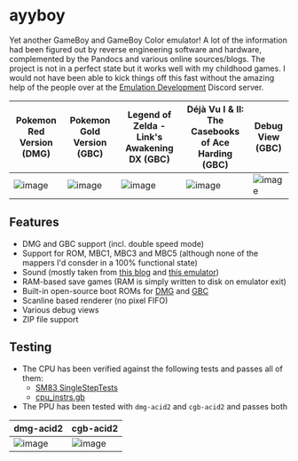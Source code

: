 # ayyboy
Yet another GameBoy and GameBoy Color emulator! A lot of the information had been figured out by reverse engineering software and hardware, complemented by the Pandocs and various online sources/blogs.
The project is not in a perfect state but it works well with my childhood games. I would not have been able to kick things off this fast without the amazing help of the people over at the [Emulation Development](https://discord.com/invite/dkmJAes) Discord server.

| Pokemon Red Version (DMG)                                                                 | Pokemon Gold Version (GBC)                                                                | Legend of Zelda - Link's Awakening DX (GBC)                                               | Déjà Vu I & II: The Casebooks of Ace Harding (GBC)                                        | Debug View (GBC)                                                                          |
| ----------------------------------------------------------------------------------------- | ----------------------------------------------------------------------------------------- | ----------------------------------------------------------------------------------------- | ----------------------------------------------------------------------------------------- | ----------------------------------------------------------------------------------------- |
| ![image](https://github.com/user-attachments/assets/a5213d9e-3bb1-40b6-a951-3e42c957c94a) | ![image](https://github.com/user-attachments/assets/fce23396-8d24-448e-97f8-98adbce90413) | ![image](https://github.com/user-attachments/assets/d569944f-17d1-462b-bcdd-39ac0ab6512e) | ![image](https://github.com/user-attachments/assets/7b0cefa6-1f1d-47ba-b80b-0c47901948fd) | ![image](https://github.com/user-attachments/assets/eded7e68-e5a8-4f30-ba2d-1e85f76fc211) |

## Features
* DMG and GBC support (incl. double speed mode)
* Support for ROM, MBC1, MBC3 and MBC5 (although none of the mappers I'd consder in a 100% functional state)
* Sound (mostly taken from [this blog](https://nightshade256.github.io/2021/03/27/gb-sound-emulation.html) and [this emulator](https://github.com/NightShade256/Argentum))
* RAM-based save games (RAM is simply written to disk on emulator exit)
* Built-in open-source boot ROMs for [DMG](https://github.com/Hacktix/Bootix) and [GBC](https://github.com/LIJI32/SameBoy/tree/master/BootROMs)
* Scanline based renderer (no pixel FIFO)
* Various debug views
* ZIP file support

## Testing
* The CPU has been verified against the following tests and passes all of them:
  * [SM83 SingleStepTests](https://github.com/SingleStepTests/sm83)
  * [cpu_instrs.gb](https://github.com/retrio/gb-test-roms)
* The PPU has been tested with `dmg-acid2` and `cgb-acid2` and passes both

| dmg-acid2                                                                                 | cgb-acid2                                                                                 |
| ----------------------------------------------------------------------------------------- | ----------------------------------------------------------------------------------------- |
| ![image](https://github.com/user-attachments/assets/67b6e026-df09-4b0a-acf7-9111cfea16c1) | ![image](https://github.com/user-attachments/assets/cc325d90-628a-4207-b8b4-72625d6ff195) |
